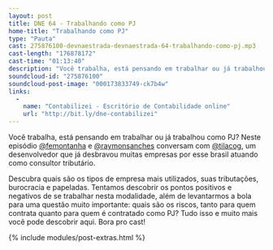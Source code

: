 ```yaml
---
layout: post
title: DNE 64 - Trabalhando como PJ
home-title: "Trabalhando como PJ"
type: "Pauta"
cast: 275876100-devnaestrada-devnaestrada-64-trabalhando-como-pj.mp3
cast-length: "176878172"
cast-time: "01:13:40"
description: "Você trabalha, está pensando em trabalhar ou já trabalhou como PJ? Neste episódio @femontanha e @raymonsanches conversam com @tilacog, um desenvolvedor que já desbravou muitas empresas por esse brasil atuando como consultor tributário."
soundcloud-id: "275876100"
soundcloud-post-image: "000173833749-ck7b4w"
links:
  -
    name: "Contabilizei - Escritório de Contabilidade online"
    url: "http://bit.ly/dne-contabilizei"
---
```


Você trabalha, está pensando em trabalhar ou já trabalhou como PJ? Neste episódio [@femontanha](@femontanha) e [@raymonsanches](@raymonsanches) conversam com [@tilacog](@tilacog), um desenvolvedor que já desbravou muitas empresas por esse brasil atuando como consultor tributário.

Descubra quais são os tipos de empresa mais utilizados, suas tributações, burocracia e papeladas. Tentamos descobrir os pontos positivos e negativos de se trabalhar nesta modalidade, além de levantarmos a bola para uma questão muito importante: quais são os riscos, tanto para quem contrata quanto para quem é contratado como PJ? Tudo isso e muito mais você pode descobrir aqui. Bora pro cast!

{% include modules/post-extras.html %}